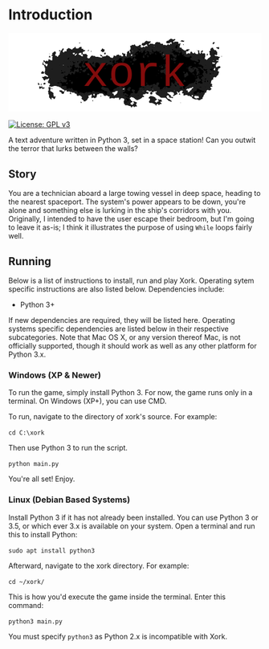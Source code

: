 # Introduction

![Banner](https://github.com/mknepper/xork/blob/master/logo.png)

[![License: GPL v3](https://img.shields.io/badge/License-GPL%20v3-blue.svg?style=flat-square)](https://www.gnu.org/licenses/agpl-3.0)

A text adventure written in Python 3, set in a space station! Can you outwit the terror that lurks between the walls?

## Story

You are a technician aboard a large towing vessel in deep space, heading to the nearest spaceport. The system's power appears to be down, you're alone and something else is lurking in the ship's corridors with you. Originally, I intended to have the user escape their bedroom, but I'm going to leave it as-is; I think it illustrates the purpose of using `While` loops fairly well.

## Running

Below is a list of instructions to install, run and play Xork. Operating sytem specific instructions are also listed below. Dependencies include:

- Python 3+

If new dependencies are required, they will be listed here. Operating systems specific dependencies are listed below in their respective subcategories. Note that Mac OS X, or any version thereof Mac, is not officially supported, though it should work as well as any other platform for Python 3.x.

### Windows (XP & Newer)

To run the game, simply install Python 3. For now, the game runs only in a terminal. On Windows (XP+), you can use CMD.

To run, navigate to the directory of xork's source. For example:

`cd C:\xork`

Then use Python 3 to run the script.

`python main.py`

You're all set! Enjoy.

### Linux (Debian Based Systems)

Install Python 3 if it has not already been installed. You can use Python 3 or 3.5, or which ever 3.x is available on your system. Open a terminal and run this to install Python:

`sudo apt install python3`

Afterward, navigate to the xork directory. For example:

`cd ~/xork/`

This is how you'd execute the game inside the terminal. Enter this command:

`python3 main.py`

You must specify `python3` as Python 2.x is incompatible with Xork.
